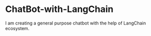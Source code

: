 # ChatBot-with-LangChain
I am creating a general purpose chatbot with the help of LangChain ecosystem.
